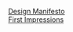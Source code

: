 [Design Manifesto](https://github.com/HanaRybar/english-for-designers/blob/main/01-design-manifesto/manifesto.md)  
[First Impressions](https://github.com/HanaRybar/english-for-designers/blob/main/02-bio/first-impressions.md)
